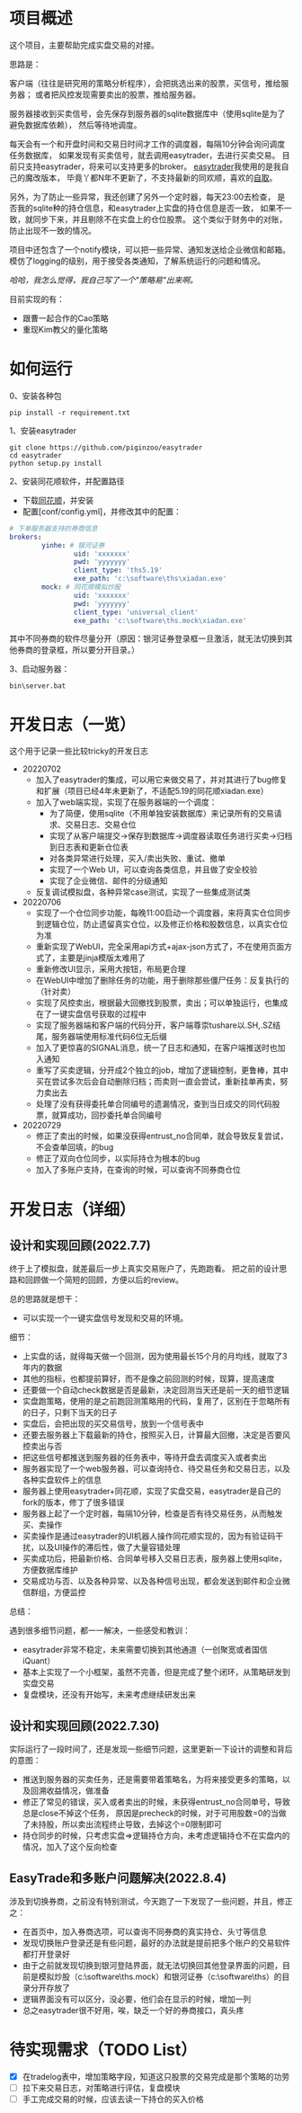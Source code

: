 # 项目概述

这个项目，主要帮助完成实盘交易的对接。

思路是：

客户端（往往是研究用的策略分析程序），会把挑选出来的股票，买信号，推给服务器；
或者把风控发现需要卖出的股票，推给服务器。

服务器接收到买卖信号，会先保存到服务器的sqlite数据库中（使用sqlite是为了避免数据库依赖），
然后等待地调度。

每天会有一个和开盘时间和交易日时间才工作的调度器，每隔10分钟会询问调度任务数据库，
如果发现有买卖信号，就去调用easytrader，去进行买卖交易。
目前只支持easytrader，将来可以支持更多的broker。
[easytrader](https://github.com/piginzoo/easytrader)我使用的是我自己的魔改版本，
毕竟丫都N年不更新了，不支持最新的同欢顺，喜欢的[自取](https://github.com/piginzoo/easytrader)。

另外，为了防止一些异常，我还创建了另外一个定时器，每天23:00去检查，
是否我的sqlite种的持仓信息，和easytrader上实盘的持仓信息是否一致，
如果不一致，就同步下来，并且剔除不在实盘上的仓位股票。
这个类似于财务中的对账，防止出现不一致的情况。

项目中还包含了一个notify模块，可以把一些异常、通知发送给企业微信和邮箱。
模仿了logging的级别，用于接受各类通知，了解系统运行的问题和情况。

*哈哈，我怎么觉得，我自己写了一个"策略易"出来啊。*

目前实现的有：
- 跟曹一起合作的Cao策略
- 重现Kim教父的量化策略

# 如何运行

0、安装各种包

```
pip install -r requirement.txt
```

1、安装easytrader

```
git clone https://github.com/piginzoo/easytrader
cd easytrader
python setup.py install 
```

2、安装同花顺软件，并配置路径

- 下载[同花顺](https://download.10jqka.com.cn/free/)，并安装
- 配置[conf/config.yml]，并修改其中的配置：
```yaml
# 下单服务器支持的券商信息
brokers:
        yinhe: # 银河证券
                uid: 'xxxxxxx'
                pwd: 'yyyyyyy'
                client_type: 'ths5.19'
                exe_path: 'c:\software\ths\xiadan.exe'
        mock: # 同花顺模拟炒股
                uid: 'xxxxxxx'
                pwd: 'yyyyyyy'
                client_type: 'universal_client'
                exe_path: 'c:\software\ths.mock\xiadan.exe'
```
其中不同券商的软件尽量分开（原因：银河证券登录框一旦激活，就无法切换到其他券商的登录框，所以要分开目录。）

3、启动服务器：
```batch
bin\server.bat
```

# 开发日志（一览）

这个用于记录一些比较tricky的开发日志


- 20220702
  - 加入了easytrader的集成，可以用它来做交易了，并对其进行了bug修复和扩展（项目已经4年未更新了，不适配5.19的同花顺xiadan.exe）    
  - 加入了web端实现，实现了在服务器端的一个调度：
    - 为了简便，使用sqlite（不用单独安装数据库）来记录所有的交易请求、交易日志、交易仓位
    - 实现了从客户端提交->保存到数据库->调度器读取任务进行买卖->归档到日志表和更新仓位表
    - 对各类异常进行处理，买入/卖出失败、重试、撤单
    - 实现了一个Web UI，可以查询各类信息，并且做了安全校验
    - 实现了企业微信、邮件的分级通知
  - 反复调试模拟盘，各种异常case测试，实现了一些集成测试类
- 20220706
    - 实现了一个仓位同步功能，每晚11:00启动一个调度器，来将真实仓位同步到逻辑仓位，防止遗留真实仓位，以及修正价格和股数信息，以真实仓位为准
    - 重新实现了WebUI，完全采用api方式+ajax-json方式了，不在使用页面方式了，主要是jinja模版太难用了
    - 重新修改UI显示，采用大按钮，布局更合理
    - 在WebUI中增加了删除任务的功能，用于删除那些僵尸任务：反复执行的（针对卖）
    - 实现了风控卖出，根据最大回撤找到股票，卖出；可以单独运行，也集成在了一键实盘信号获取的过程中
    - 实现了服务器端和客户端的代码分开，客户端尊崇tushare以.SH,.SZ结尾，服务器端使用标准代码6位无后缀
    - 加入了更惊喜的SIGNAL消息，统一了日志和通知，在客户端推送时也加入通知
    - 重写了买卖逻辑，分开成2个独立的job，增加了逻辑控制，更鲁棒，其中买在尝试多次后会自动删除归档；而卖则一直会尝试，重新挂单再卖，努力卖出去
    - 处理了没有获得委托单合同编号的遗漏情况，查到当日成交的同代码股票，就算成功，回抄委托单合同编号
- 20220729
  - 修正了卖出的时候，如果没获得entrust_no合同单，就会导致反复尝试，不会查单回填，的bug
  - 修正了双向仓位同步，以实际持仓为根本的bug
  - 加入了多账户支持，在查询的时候，可以查询不同券商仓位

# 开发日志（详细）

## 设计和实现回顾(2022.7.7)
终于上了模拟盘，就差最后一步上真实交易账户了，先跑跑看。
把之前的设计思路和回顾做一个简短的回顾，方便以后的review。

总的思路就是想干：
- 可以实现一个一键实盘信号发现和交易的环境。

细节：
- 上实盘的话，就得每天做一个回测，因为使用最长15个月的月均线，就取了3年内的数据
- 其他的指标，也都提前算好，而不是像之前回测的时候，现算，提高速度
- 还要做一个自动check数据是否是最新，决定回测当天还是前一天的细节逻辑
- 实盘跑策略，使用的是之前跑回测策略用的代码，复用了，区别在于忽略所有的日子，只剩下当天的日子
- 实盘后，会把出现的买交易信号，放到一个信号表中
- 还要去服务器上下载最新的持仓，按照买入日，计算最大回撤，决定是否要风控卖出与否
- 把这些信号都推送到服务器的任务表中，等待开盘去调度买入或者卖出
- 服务器实现了一个web服务器，可以查询持仓、待交易任务和交易日志，以及各种实盘软件上的信息
- 服务器上使用easytrader+同花顺，实现了实盘交易，easytrader是自己的fork的版本，修丁了很多错误
- 服务器上起了一个定时器，每隔10分钟，检查是否有待交易任务，从而触发买、卖操作
- 买卖操作是通过easytrader的UI机器人操作同花顺实现的，因为有验证码干扰，以及UI操作的滞后性，做了大量容错处理
- 买卖成功后，把最新价格、合同单号移入交易日志表，服务器上使用sqlite，方便数据库维护
- 交易成功与否、以及各种异常、以及各种信号出现，都会发送到邮件和企业微信群组，方便监控

总结：

遇到很多细节问题，都一一解决，一些感受和教训：
- easytrader非常不稳定，未来需要切换到其他通道（一创聚宽或者国信iQuant）
- 基本上实现了一个小框架，虽然不完善，但是完成了整个闭环，从策略研发到实盘交易
- 复盘模块，还没有开始写，未来考虑继续研发出来

## 设计和实现回顾(2022.7.30)

实际运行了一段时间了，还是发现一些细节问题，这里更新一下设计的调整和背后的意图：
- 推送到服务器的买卖任务，还是需要带着策略名，为将来接受更多的策略，以及回溯收益情况，做准备
- 修正了常见的错误，买入或者卖出的时候，未获得entrust_no合同单号，导致总是close不掉这个任务，
  原因是precheck的时候，对于可用股数=0的当做了未持股，所以卖出流程终止导致，去掉这个=0限制即可
- 持仓同步的时候，只考虑实盘=>逻辑持仓方向，未考虑逻辑持仓不在实盘内的情况，加入了这个反向检查
  
## EasyTrade和多账户问题解决(2022.8.4)
涉及到切换券商，之前没有特别测试，今天跑了一下发现了一些问题，并且，修正之：
- 在首页中，加入券商选项，可以查询不同券商的真实持仓、头寸等信息
- 发现切换账户登录还是有些问题，最好的办法就是提前把多个账户的交易软件都打开登录好
- 由于之前就发现切换到银河登陆界面，就无法切换回其他登录界面的问题，目前是模拟炒股（c:\software\ths.mock）和银河证券（c:\software\ths）的目录分开存放了
- 逻辑界面没有可以区分，没必要，他们会在显示的时候，增加一列
- 总之easytrader很不好用，唉，缺乏一个好的券商接口，真头疼

# 待实现需求（TODO List）
- [X] 在tradelog表中，增加策略字段，知道这只股票的交易完成是那个策略的功劳
- [ ] 拉下来交易日志，对策略进行评估，复盘模块 
- [ ] 手工完成交易的时候，应该去读一下持仓的买入价格 
